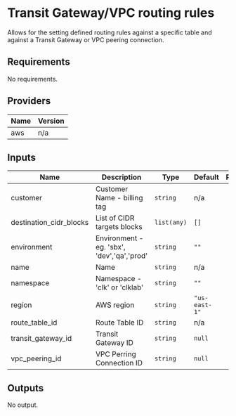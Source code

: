 # Transit Gateway/VPC routing rules
Allows for the setting defined routing rules against a specific table and against a Transit Gateway or VPC peering connection.

<!-- BEGINNING OF PRE-COMMIT-TERRAFORM DOCS HOOK -->
## Requirements

No requirements.

## Providers

| Name | Version |
|------|---------|
| aws | n/a |

## Inputs

| Name | Description | Type | Default | Required |
|------|-------------|------|---------|:--------:|
| customer | Customer Name - billing tag | `string` | n/a | yes |
| destination\_cidr\_blocks | List of CIDR targets blocks | `list(any)` | `[]` | no |
| environment | Environment - eg. 'sbx', 'dev','qa','prod' | `string` | `""` | no |
| name | Name | `string` | n/a | yes |
| namespace | Namespace - 'clk' or 'clklab' | `string` | `""` | no |
| region | AWS region | `string` | `"us-east-1"` | no |
| route\_table\_id | Route Table ID | `string` | n/a | yes |
| transit\_gateway\_id | Transit Gateway ID | `string` | `null` | no |
| vpc\_peering\_id | VPC Perring Connection ID | `string` | `null` | no |

## Outputs

No output.

<!-- END OF PRE-COMMIT-TERRAFORM DOCS HOOK -->